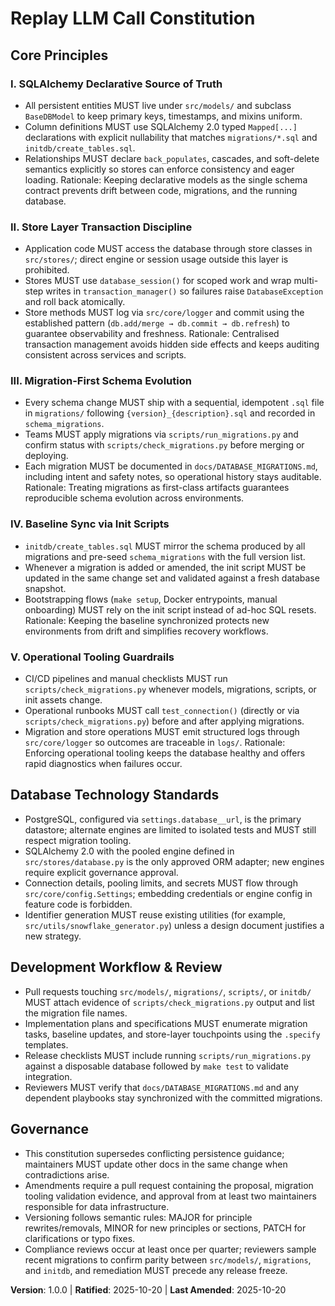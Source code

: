 <!--
Sync Impact Report
Version: N/A → 1.0.0
Modified Principles:
- Placeholder → I. SQLAlchemy Declarative Source of Truth
- Placeholder → II. Store Layer Transaction Discipline
- Placeholder → III. Migration-First Schema Evolution
- Placeholder → IV. Baseline Sync via Init Scripts
- Placeholder → V. Operational Tooling Guardrails
Added Sections:
- Database Technology Standards
- Development Workflow & Review
Removed Sections:
- None
Templates:
- .specify/templates/plan-template.md ✅
- .specify/templates/spec-template.md ✅
- .specify/templates/tasks-template.md ✅
Follow-ups:
- None
-->

# Replay LLM Call Constitution

## Core Principles

### I. SQLAlchemy Declarative Source of Truth
- All persistent entities MUST live under `src/models/` and subclass `BaseDBModel` to keep primary keys, timestamps, and mixins uniform.
- Column definitions MUST use SQLAlchemy 2.0 typed `Mapped[...]` declarations with explicit nullability that matches `migrations/*.sql` and `initdb/create_tables.sql`.
- Relationships MUST declare `back_populates`, cascades, and soft-delete semantics explicitly so stores can enforce consistency and eager loading.
Rationale: Keeping declarative models as the single schema contract prevents drift between code, migrations, and the running database.

### II. Store Layer Transaction Discipline
- Application code MUST access the database through store classes in `src/stores/`; direct engine or session usage outside this layer is prohibited.
- Stores MUST use `database_session()` for scoped work and wrap multi-step writes in `transaction_manager()` so failures raise `DatabaseException` and roll back atomically.
- Store methods MUST log via `src/core/logger` and commit using the established pattern (`db.add/merge → db.commit → db.refresh`) to guarantee observability and freshness.
Rationale: Centralised transaction management avoids hidden side effects and keeps auditing consistent across services and scripts.

### III. Migration-First Schema Evolution
- Every schema change MUST ship with a sequential, idempotent `.sql` file in `migrations/` following `{version}_{description}.sql` and recorded in `schema_migrations`.
- Teams MUST apply migrations via `scripts/run_migrations.py` and confirm status with `scripts/check_migrations.py` before merging or deploying.
- Each migration MUST be documented in `docs/DATABASE_MIGRATIONS.md`, including intent and safety notes, so operational history stays auditable.
Rationale: Treating migrations as first-class artifacts guarantees reproducible schema evolution across environments.

### IV. Baseline Sync via Init Scripts
- `initdb/create_tables.sql` MUST mirror the schema produced by all migrations and pre-seed `schema_migrations` with the full version list.
- Whenever a migration is added or amended, the init script MUST be updated in the same change set and validated against a fresh database snapshot.
- Bootstrapping flows (`make setup`, Docker entrypoints, manual onboarding) MUST rely on the init script instead of ad-hoc SQL resets.
Rationale: Keeping the baseline synchronized protects new environments from drift and simplifies recovery workflows.

### V. Operational Tooling Guardrails
- CI/CD pipelines and manual checklists MUST run `scripts/check_migrations.py` whenever models, migrations, scripts, or init assets change.
- Operational runbooks MUST call `test_connection()` (directly or via `scripts/check_migrations.py`) before and after applying migrations.
- Migration and store operations MUST emit structured logs through `src/core/logger` so outcomes are traceable in `logs/`.
Rationale: Enforcing operational tooling keeps the database healthy and offers rapid diagnostics when failures occur.

## Database Technology Standards

- PostgreSQL, configured via `settings.database__url`, is the primary datastore; alternate engines are limited to isolated tests and MUST still respect migration tooling.
- SQLAlchemy 2.0 with the pooled engine defined in `src/stores/database.py` is the only approved ORM adapter; new engines require explicit governance approval.
- Connection details, pooling limits, and secrets MUST flow through `src/core/config.Settings`; embedding credentials or engine config in feature code is forbidden.
- Identifier generation MUST reuse existing utilities (for example, `src/utils/snowflake_generator.py`) unless a design document justifies a new strategy.

## Development Workflow & Review

- Pull requests touching `src/models/`, `migrations/`, `scripts/`, or `initdb/` MUST attach evidence of `scripts/check_migrations.py` output and list the migration file names.
- Implementation plans and specifications MUST enumerate migration tasks, baseline updates, and store-layer touchpoints using the `.specify` templates.
- Release checklists MUST include running `scripts/run_migrations.py` against a disposable database followed by `make test` to validate integration.
- Reviewers MUST verify that `docs/DATABASE_MIGRATIONS.md` and any dependent playbooks stay synchronized with the committed migrations.

## Governance

- This constitution supersedes conflicting persistence guidance; maintainers MUST update other docs in the same change when contradictions arise.
- Amendments require a pull request containing the proposal, migration tooling validation evidence, and approval from at least two maintainers responsible for data infrastructure.
- Versioning follows semantic rules: MAJOR for principle rewrites/removals, MINOR for new principles or sections, PATCH for clarifications or typo fixes.
- Compliance reviews occur at least once per quarter; reviewers sample recent migrations to confirm parity between `src/models/`, `migrations`, and `initdb`, and remediation MUST precede any release freeze.

**Version**: 1.0.0 | **Ratified**: 2025-10-20 | **Last Amended**: 2025-10-20
